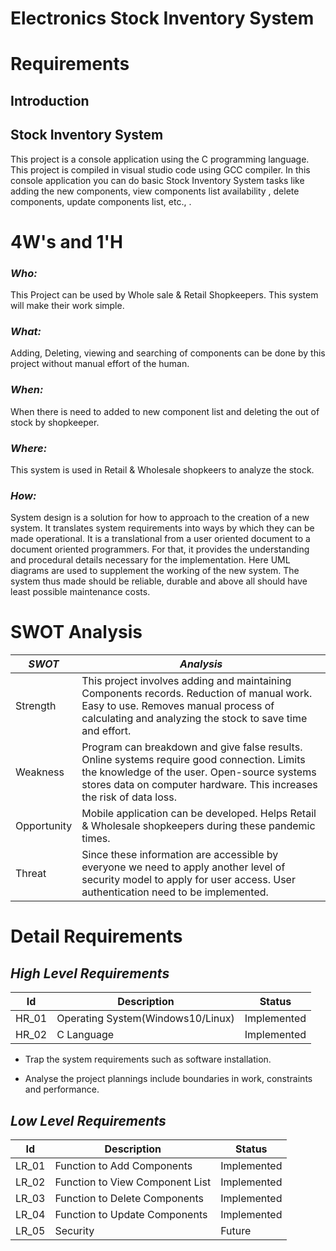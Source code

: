 # Electronics Stock Inventory System

# Requirements

## Introduction

## Stock Inventory System

This project is a console application using the C programming language. This project is compiled in visual studio code using GCC compiler. In this console application you can do basic Stock Inventory System tasks like adding the new components, view components list availability , delete components, update components list, etc., .

# 4W's and 1'H

### *Who:*

This Project can be used by Whole sale & Retail Shopkeepers. This system will make their work simple.

### *What:*

Adding, Deleting, viewing and searching of components can be done by this project without manual effort of the human.

### *When:*

When there is need to added to new component list and deleting the out of stock by shopkeeper.

### *Where:*

This system is used in Retail & Wholesale shopkeers to analyze the stock.

### *How:*

System design is a solution for how to approach to the creation of a new system. It translates system requirements into ways by which they can be made operational. It is a translational from a user oriented document to a document oriented programmers. For that, it provides the understanding and procedural details necessary for the implementation. Here UML diagrams are used to supplement the working of the new system. The system thus made should be reliable, durable and above all should have least possible maintenance costs.

# SWOT Analysis

*SWOT*	|*Analysis* |
|--------|-----------|
|Strength	| This project involves adding and maintaining Components records. Reduction of manual work. Easy to use. Removes manual process of calculating and analyzing the stock to save time and effort.|           
|Weakness	| Program can breakdown and give false results. Online systems require good connection. Limits the knowledge of the user. Open-source systems stores data on computer hardware. This increases the risk of data loss.|
|Opportunity	| Mobile application can be developed. Helps Retail & Wholesale shopkeepers during these pandemic times.|
|Threat	| Since these information are accessible by everyone we need to apply another level of security model to apply for user access. User authentication need to be implemented.|


# Detail Requirements

## *High Level Requirements*

|Id |	Description	| Status |
|----|-----------|---------|
|HR_01  |Operating System(Windows10/Linux)|	Implemented|
|HR_02	|C Language	|Implemented|

   - Trap the system requirements such as software installation.
 
   - Analyse the project plannings include boundaries in work, constraints and performance.
   
## *Low Level Requirements*

|Id |	Description	| Status|
|----|-----------|---------|
|LR_01	|Function to Add Components	|Implemented|
|LR_02	|Function to View Component List	|Implemented|
|LR_03  |Function to Delete Components	|Implemented|
|LR_04  |Function to Update Components| Implemented|
|LR_05  |Security	|Future|
